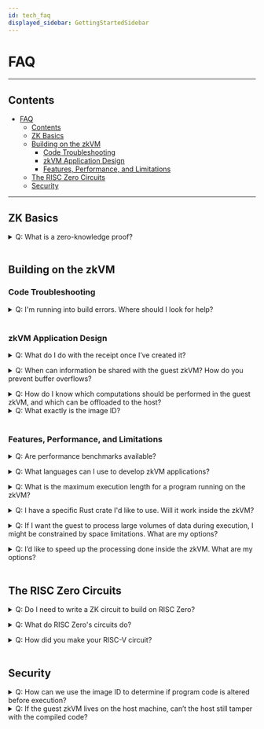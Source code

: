 ```yaml
---
id: tech_faq
displayed_sidebar: GettingStartedSidebar
---
```

# FAQ

-------------------------------
## Contents
- [FAQ](#faq)
  - [Contents](#contents)
  - [ZK Basics](#zk-basics)
  - [Building on the zkVM](#building-on-the-zkvm)
    - [Code Troubleshooting](#code-troubleshooting)
    - [zkVM Application Design](#zkvm-application-design)
    - [Features, Performance, and Limitations](#features-performance-and-limitations)
  - [The RISC Zero Circuits](#the-risc-zero-circuits)
  - [Security](#security)

-------------------------------

## ZK Basics
<a class="anchor" id="zkp"></a>
<details closed>
<summary>
Q: What is a zero-knowledge proof?
</summary>
A zero-knowledge proof (or ZKP) is <a href="https://en.wikipedia.org/wiki/Zero-knowledge_proof">"a method by which one party (the prover) can prove to another party (the verifier) that a given statement is true [without] conveying any additional information"</a>. 
RISC Zero's zkVM makes it easy to produce ZKPs to prove the correct execution of arbitrary code. <br/>
<br/>
When Alice executes code inside the zkVM, Alice gets back a <a href="https://dev.risczero.com/terminology#receipt">receipt</a>. 
Alice can pass the receipt to Bob, who can then <a href="https://dev.risczero.com/terminology#verify">verify</a> the receipt.
<br/>
<br/>
By verifying the receipt, Bob can confirm that the expected code executed and produced the asserted results. 
Any inputs Alice passes to the program during execution will be private unless Alice chooses to share them.
</details>
 <br/>

## Building on the zkVM
### Code Troubleshooting
<a class="anchor" id="build-errors"></a>
<details closed>
<summary>
Q: I'm running into build errors. Where should I look for help?
</summary>
A: Some known issues and workarounds are tracked on GitHub under the <a href="https://github.com/risc0/risc0/issues?q=is%3Aissue+is%3Aopen+label%3A%22rust+guest+workarounds%22">"rust guest workarounds"</a> tag. 
If you can't find your problem here you can open a <a href="https://github.com/risc0/risc0/issues">new issue</a> or reach out to us on <a href="https://discord.gg/risczero">Discord</a>.
</details>
<br/>

### zkVM Application Design
<a class="anchor" id="using-receipts"></a>
<details closed>
<summary>
Q:
What do I do with the receipt once I’ve created it?
</summary>
A:
After Alice creates a <a href="https://dev.risczero.com/terminology#receipt">receipt</a>, she'll typically pass it to Bob who will want to <a href="https://dev.risczero.com/terminology#verify">verify</a> its authenticity. 
At a minimum, Bob will need access to the <a href="https://dev.risczero.com/terminology#image-id">image ID</a> of the expected program.
For most cases, Bob will want to know what code was run, and will therefore also want the <a href="https://dev.risczero.com/terminology#elf-binary">ELF file</a> or the source code that generated it.
Bob can verify the receipt was created by this code by constructing the <a href="https://dev.risczero.com/terminology#image-id">image ID</a> from the given ELF file and using it for verification. <br/>
<br/>
In our <a href="https://github.com/risc0/risc0/tree/v0.17.0/examples">examples</a>, the receipt is generated and verified within the same program, but typically the receipt will be passed to a third party for verification.
</details>

<a class="anchor" id="io-buffer-overflows"></a>
<details closed>
<summary>
Q:  When can information be shared with the guest zkVM? How do you prevent buffer overflows?
</summary>
A: 
Data can be sent during program execution from the host to the guest via a memory map. 
The host-writeable memory is write-once, meaning that adjacent memory regions cannot be overwritten and executed.
</details>

<a class="anchor" id="what-should-guest-do"></a>
<details closed>
<summary>
Q:
How do I know which computations should be performed in the guest zkVM, and which can be offloaded to the host?
</summary>
A: If you don't need to perform a computation securely, if others don't rely on it, and if it doesn't produce outputs that others rely on, it can probably be performed outside of the zkVM. <br/>
<br/>
However, consider that code run in the RISC Zero zkVM can be shown to behave as expected even on a host that is entirely untrusted. 
To get the most value out of this guarantee, we recommend dividing the computational labor with an untrusted host in mind. 
That is, other parties should not need to trust the host's output or operations in order to benefit from the work done in the zkVM.
</details>

<details closed>
<a class="anchor" id="image-id"></a>
<summary>
Q:
What exactly is the image ID?
</summary>
A: The image ID uses hashing to relate the receipt to the code that produced the receipt. 
Specifically, the image ID is a Merklization of the image of the initial zkVM memory state.  
For more details, see <a href="https://www.youtube.com/watch?v=QwzrBHHkzFE&list=PLcPzhUaCxlCirUkJY0ltpjdtzWcz5U_6y&index=4">this clip from Study Club</a>.
</details>
<br/>

### Features, Performance, and Limitations
<a class="anchor" id="benchmarks"></a>
<details closed>
<summary>
Q: Are performance benchmarks available?
</summary>
A: Yes. We have a <a href="https://dev.risczero.com/datasheet.pdf">datasheet</a> with performance benchmarks, and you can also generate your own benchmarks. More details are available on the <a href="https://dev.risczero.com/zkvm/benchmarks">benchmarks page</a>.
</details>

<a class="anchor" id="language-support"></a>
<details closed>
<summary>
Q: What languages can I use to develop zkVM applications?
</summary>
A: We recommend Rust for writing zkVM applications. 
Although technically the zkVM can execute any RISC-V code, we only have documentation and API support for Rust development. 
Development in C++ is also possible, but proceed at your own risk. 
You can reference the <a href="https://github.com/risc0/risc0/tree/v0.11.0/examples/cpp">examples in C++</a> that were included in the 0.11 release, although we've made substantial changes since that release, and we're available to answer questions on <a href="https://discord.gg/risczero"> Discord</a> as needed.
</details>

<a class="anchor" id="max-length"></a>
<details closed>
<summary>
Q: What is the maximum execution length for a program running on the zkVM?
</summary>
A: Since we added support for <a href="https://www.risczero.com/news/continuations"> continuations</a>, the execution length can be very large.
So far, we've made proofs for executions that exceed 4 billion cycles, and there's plenty of room to expand that further. 
</details>

<a class="anchor" id="rust-crate"></a>
<details closed>
<summary>
Q: I have a specific Rust crate I'd like to use. Will it work inside the zkVM?
</summary>
A: Each night, we check the top 1000 Rust crates for zkVM compatibility. 
You can see the results <a href="https://risc0.github.io/ghpages/dev/crate-validation/index.html"> here</a>. 
As of this writing, 71% of the top 1000 Rust crates work inside the zkVM. <br/>
<br/>
If the crate you'd like to use isn't working, there may be a workaround <a href="https://github.com/risc0/risc0/issues?q=is%3Aissue+is%3Aopen+label%3A%22rust+guest+workarounds%22">here</a>. 
If there's not already a workaround, please <a href="https://github.com/risc0/risc0/issues/new">open an issue</a> or reach out on <a href="https://discord.gg/risczero">Discord.</a>
</details>

<a class="anchor" id="large-data"></a>
<details closed>
<summary>
Q:
If I want the guest to process large volumes of data during execution, I might be constrained by space limitations. What are my options?
</summary>
A:
If data is loaded from the host to restrict guest program size, the most significant limitation on zkVM data processing is a constraint on instruction cycles. 
Loading data into the guest costs instruction cycles, as does data processing.

There are workarounds for data limitations if the data is only included to ensure that its integrity becomes part of the proof of computation. 
If the data can be processed externally and simply needs to be verifiably unchanged, consider processing data externally and sending the guest a Merkle proof or (if no processing is needed) generating a SHA of a large dataset.

In the future, we plan to lift these processing limitations using continuations and recursion.
</details>

<a class="anchor" id="acceleration"></a>
<details closed>
<summary>
Q:
I’d like to speed up the processing done inside the zkVM. What are my options?
</summary>
A:
For cryptographic operations, it is possible to build ‘accelerator’ circuits such as our implementation of SHA26. 
Fast cryptography is sufficient to support many ‘DeFi’ applications. 
For many other applications, it is possible to perform most computation on the host (outside the zkVM) and then verify the results in the zkVM.
</details>

<br/>



## The RISC Zero Circuits
<a class="anchor" id="dont-write-circuits"></a>
<details closed>
<summary>
Q: Do I need to write a ZK circuit to build on RISC Zero?
</summary>
A: No! 
We take care of the circuit building so that you can focus on building applications. 
Everything you'll need to build is outlined in the <a href="https://dev.risczero.com/zkvm">zkVM docs</a> and the <a href="https://dev.risczero.com/bonsai">Bonsai docs</a>.
</details>

<a class="anchor" id="circuits"></a>
<details closed>
<summary>
Q: What do RISC Zero's circuits do?
</summary>
RISC Zero has three circuits: one that executes RISC-V code, one that's used for recursion, and one that is used for a STARK-to-SNARK conversion.

* The RISC-V circuit receives an ELF binary file as a public input and private inputs from the host; the output of the RISC-V circuit is a receipt.
* The recursion circuit is specialized to prove the verification of RISC Zero receipts; this circuit is used in order to compress many RISC Zero receipts into a single receipt. 
* The STARK-to-SNARK circuit is used to translate a STARK proof into a SNARK proof, which enables on-chain verification. 

</details>

<a class="anchor" id="building-our-circuit"></a>
<details closed>
<summary>
Q: How did you make your RISC-V circuit?
</summary>
A: The RISC-V circuit is found in step.cpp.inc and is generated by the make-circuit program. It consists of:

* Code to emulate RISC-V, including decoding RISC-V instructions and constructing the execution trace.
* Code to evaluate the constraint polynomials that check the execution trace.
* Auxiliary data to support structures such as ‘taps’.

Because the data structures supporting all three of these need to match very carefully, we created a ‘circuit compiler’ program that generates code for all three of these systems.
</details>

<br/>

## Security
<a class="anchor" id="image-id-security"></a>
<details closed>
<summary>
Q:
How can we use the image ID to determine if program code is altered before execution?
</summary>
A: The image ID can be determined from the compiled ELF source code. 
Someone wishing to confirm that a receipt corresponds to Rust source code can compile that code targeting the RISC Zero zkVM and verify that the image ID resulting from this compilation matches the image ID in the receipt. <br/> <br/>

*Note: We plan to enable a deterministic connection between the Rust source code and the image ID. 
At the moment, the conversion from Rust source code to ELF binary is non-deterministic (because `cargo` builds are non-deterministic).  
What this means for zkVM application design is that checking the correctness of the ImageID requires access to the compiled ELF file. 
For the latest status on this issue, check the discussion on the <a href="https://github.com/risc0/risc0/issues/116">GitHub issue</a>.*
</details>
<a class="anchor" id="tampering-with-code"></a>
<details closed>
<summary>
Q: If the guest zkVM lives on the host machine, can’t the host still tamper with the compiled code?
</summary>
A: Like other zk-STARKs, RISC Zero’s implementation makes it cryptographically infeasible to generate an invalid receipt:

* If the binary is modified, then the receipt’s seal will not match the image ID of the expected binary.
* If the execution is modified, then the execution trace will be invalid.
* If the output is modified, then the journal’s hash will not match the hash recorded in the receipt.

</details>
